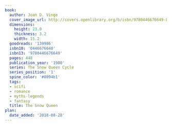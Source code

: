 ```yaml
---
book:
  author: Joan D. Vinge
  cover_image_url: http://covers.openlibrary.org/b/isbn/9780446676649-L.jpg
  dimensions:
    height: 23.0
    thickness: 3.2
    width: 15.2
  goodreads: '139986'
  isbn10: '0446676640'
  isbn13: '9780446676649'
  pages: 448
  publication_year: '1980'
  series: The Snow Queen Cycle
  series_position: '1'
  spine_color: '#8094b1'
  tags:
  - scifi
  - romance
  - myths-legends
  - fantasy
  title: The Snow Queen
plan:
  date_added: '2018-08-28'
---
```

